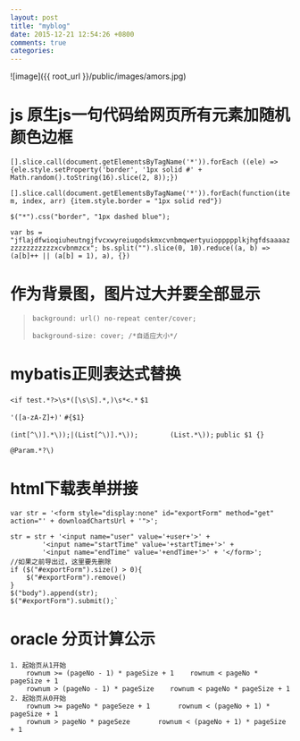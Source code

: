 ```yaml
---
layout: post
title: "myblog"
date: 2015-12-21 12:54:26 +0800
comments: true
categories:
---
```


![image]({{ root_url }}/public/images/amors.jpg)


js 原生js一句代码给网页所有元素加随机颜色边框
============================================

`[].slice.call(document.getElementsByTagName('*')).forEach ((ele) => {ele.style.setProperty('border', '1px solid #' + Math.random().toString(16).slice(2, 8));})`

`[].slice.call(document.getElementsByTagName('*')).forEach(function(item, index, arr) {item.style.border = "1px solid red"})`

`$("*").css("border", "1px dashed blue");`

`var bs = "jflajdfwioqiuheutngjfvcxwyreiuqodskmxcvnbmqwertyuioppppplkjhgfdsaaaazzzzzzzzzzzzxcvbnmzcx";
bs.split("").slice(0, 10).reduce((a, b) => (a[b]++ || (a[b] = 1), a), {})`

作为背景图，图片过大并要全部显示
===================================

> `background: url() no-repeat center/cover;`
>
> `background-size: cover; /*自适应大小*/`

mybatis正则表达式替换
==============================

`<if test.*?>\s*([\s\S].*,)\s*<.*`
`$1`

`'([a-zA-Z]+)'`
`#{$1}`


`(int[^\)].*\));|(List[^\)].*\));        (List.*\));`
`public $1 {}`

`@Param.*?\)`


html下载表单拼接
=========================================

    var str = '<form style="display:none" id="exportForm" method="get" action="' + downloadChartsUrl + '">';

    str = str + '<input name="user" value='+user+'>' +
            '<input name="startTime" value='+startTime+'>' +
            '<input name="endTime" value='+endTime+'>' + '</form>';
    //如果之前导出过，这里要先删除
    if ($("#exportForm").size() > 0){
        $("#exportForm").remove()
    }
    $("body").append(str);
    $("#exportForm").submit();`


oracle 分页计算公示
=============================
    1. 起始页从1开始
        rownum >= (pageNo - 1) * pageSize + 1    rownum < pageNo * pageSize + 1
        rownum > (pageNo - 1) * pageSize    rownum < pageNo * pageSize + 1
    2. 起始页从0开始
        rownum >= pageNo * pageSeze + 1       rownum < (pageNo + 1) * pageSize + 1
        rownum > pageNo * pageSeze       rownum < (pageNo + 1) * pageSize + 1
